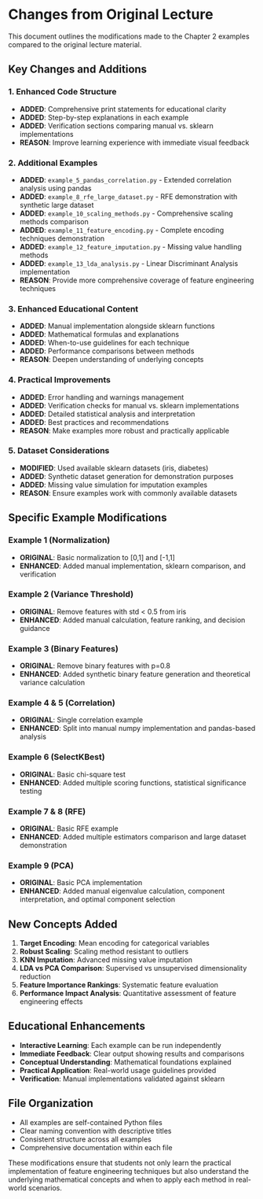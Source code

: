 # Changes from Original Lecture

This document outlines the modifications made to the Chapter 2 examples compared to the original lecture material.

## Key Changes and Additions

### 1. **Enhanced Code Structure**
- **ADDED**: Comprehensive print statements for educational clarity
- **ADDED**: Step-by-step explanations in each example
- **ADDED**: Verification sections comparing manual vs. sklearn implementations
- **REASON**: Improve learning experience with immediate visual feedback

### 2. **Additional Examples**
- **ADDED**: `example_5_pandas_correlation.py` - Extended correlation analysis using pandas
- **ADDED**: `example_8_rfe_large_dataset.py` - RFE demonstration with synthetic large dataset
- **ADDED**: `example_10_scaling_methods.py` - Comprehensive scaling methods comparison
- **ADDED**: `example_11_feature_encoding.py` - Complete encoding techniques demonstration
- **ADDED**: `example_12_feature_imputation.py` - Missing value handling methods
- **ADDED**: `example_13_lda_analysis.py` - Linear Discriminant Analysis implementation
- **REASON**: Provide more comprehensive coverage of feature engineering techniques

### 3. **Enhanced Educational Content**
- **ADDED**: Manual implementation alongside sklearn functions
- **ADDED**: Mathematical formulas and explanations
- **ADDED**: When-to-use guidelines for each technique
- **ADDED**: Performance comparisons between methods
- **REASON**: Deepen understanding of underlying concepts

### 4. **Practical Improvements**
- **ADDED**: Error handling and warnings management
- **ADDED**: Verification checks for manual vs. sklearn implementations
- **ADDED**: Detailed statistical analysis and interpretation
- **ADDED**: Best practices and recommendations
- **REASON**: Make examples more robust and practically applicable

### 5. **Dataset Considerations**
- **MODIFIED**: Used available sklearn datasets (iris, diabetes)
- **ADDED**: Synthetic dataset generation for demonstration purposes
- **ADDED**: Missing value simulation for imputation examples
- **REASON**: Ensure examples work with commonly available datasets

## Specific Example Modifications

### Example 1 (Normalization)
- **ORIGINAL**: Basic normalization to [0,1] and [-1,1]
- **ENHANCED**: Added manual implementation, sklearn comparison, and verification

### Example 2 (Variance Threshold)
- **ORIGINAL**: Remove features with std < 0.5 from iris
- **ENHANCED**: Added manual calculation, feature ranking, and decision guidance

### Example 3 (Binary Features)
- **ORIGINAL**: Remove binary features with p=0.8
- **ENHANCED**: Added synthetic binary feature generation and theoretical variance calculation

### Example 4 & 5 (Correlation)
- **ORIGINAL**: Single correlation example
- **ENHANCED**: Split into manual numpy implementation and pandas-based analysis

### Example 6 (SelectKBest)
- **ORIGINAL**: Basic chi-square test
- **ENHANCED**: Added multiple scoring functions, statistical significance testing

### Example 7 & 8 (RFE)
- **ORIGINAL**: Basic RFE example
- **ENHANCED**: Added multiple estimators comparison and large dataset demonstration

### Example 9 (PCA)
- **ORIGINAL**: Basic PCA implementation
- **ENHANCED**: Added manual eigenvalue calculation, component interpretation, and optimal component selection

## New Concepts Added

1. **Target Encoding**: Mean encoding for categorical variables
2. **Robust Scaling**: Scaling method resistant to outliers  
3. **KNN Imputation**: Advanced missing value imputation
4. **LDA vs PCA Comparison**: Supervised vs unsupervised dimensionality reduction
5. **Feature Importance Rankings**: Systematic feature evaluation
6. **Performance Impact Analysis**: Quantitative assessment of feature engineering effects

## Educational Enhancements

- **Interactive Learning**: Each example can be run independently
- **Immediate Feedback**: Clear output showing results and comparisons
- **Conceptual Understanding**: Mathematical foundations explained
- **Practical Application**: Real-world usage guidelines provided
- **Verification**: Manual implementations validated against sklearn

## File Organization

- All examples are self-contained Python files
- Clear naming convention with descriptive titles
- Consistent structure across all examples
- Comprehensive documentation within each file

These modifications ensure that students not only learn the practical implementation of feature engineering techniques but also understand the underlying mathematical concepts and when to apply each method in real-world scenarios.
